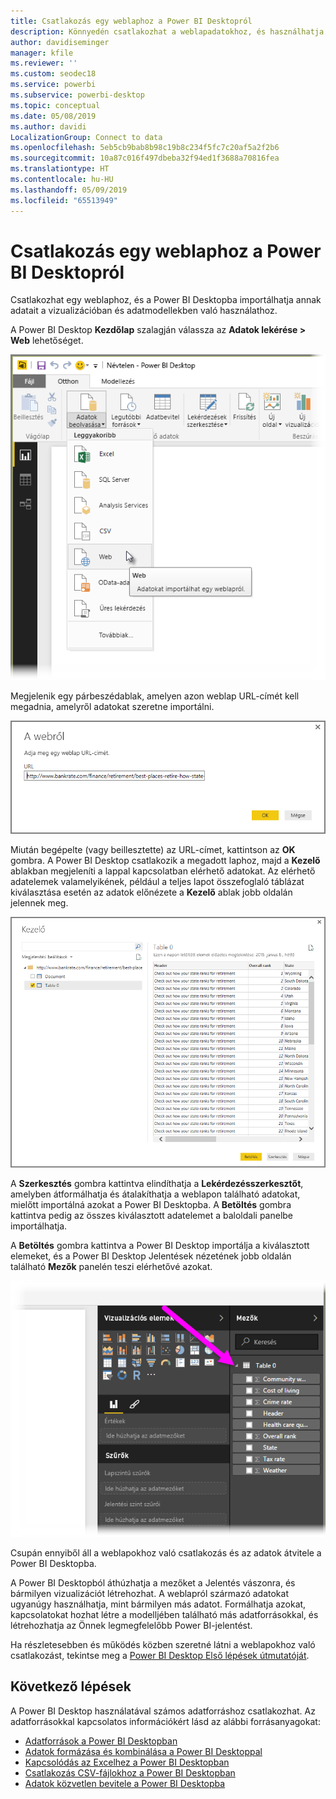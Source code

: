 ```yaml
---
title: Csatlakozás egy weblaphoz a Power BI Desktopról
description: Könnyedén csatlakozhat a weblapadatokhoz, és használhatja azokat a Power BI Desktopban
author: davidiseminger
manager: kfile
ms.reviewer: ''
ms.custom: seodec18
ms.service: powerbi
ms.subservice: powerbi-desktop
ms.topic: conceptual
ms.date: 05/08/2019
ms.author: davidi
LocalizationGroup: Connect to data
ms.openlocfilehash: 5eb5cb9bab8b98c19b8c234f5fc7c20af5a2f2b6
ms.sourcegitcommit: 10a87c016f497dbeba32f94ed1f3688a70816fea
ms.translationtype: HT
ms.contentlocale: hu-HU
ms.lasthandoff: 05/09/2019
ms.locfileid: "65513949"
---
```

# <a name="connect-to-a-web-page-from-power-bi-desktop"></a>Csatlakozás egy weblaphoz a Power BI Desktopról
Csatlakozhat egy weblaphoz, és a Power BI Desktopba importálhatja annak adatait a vizualizációban és adatmodellekben való használathoz.

A Power BI Desktop **Kezdőlap** szalagján válassza az **Adatok lekérése > Web** lehetőséget.

![](media/desktop-connect-to-web/connect-to-web_1.png)

Megjelenik egy párbeszédablak, amelyen azon weblap URL-címét kell megadnia, amelyről adatokat szeretne importálni.

![](media/desktop-connect-to-web/connect-to-web_2.png)

Miután begépelte (vagy beillesztette) az URL-címet, kattintson az **OK** gombra. A Power BI Desktop csatlakozik a megadott laphoz, majd a **Kezelő** ablakban megjeleníti a lappal kapcsolatban elérhető adatokat. Az elérhető adatelemek valamelyikének, például a teljes lapot összefoglaló táblázat kiválasztása esetén az adatok előnézete a **Kezelő** ablak jobb oldalán jelennek meg.

![](media/desktop-connect-to-web/connect-to-web_3.png)

A **Szerkesztés** gombra kattintva elindíthatja a **Lekérdezésszerkesztőt**, amelyben átformálhatja és átalakíthatja a weblapon található adatokat, mielőtt importálná azokat a Power BI Desktopba. A **Betöltés** gombra kattintva pedig az összes kiválasztott adatelemet a baloldali panelbe importálhatja.

A **Betöltés** gombra kattintva a Power BI Desktop importálja a kiválasztott elemeket, és a Power BI Desktop Jelentések nézetének jobb oldalán található **Mezők** panelén teszi elérhetővé azokat.

![](media/desktop-connect-to-web/connect-to-web_4.png)

Csupán ennyiből áll a weblapokhoz való csatlakozás és az adatok átvitele a Power BI Desktopba.

A Power BI Desktopból áthúzhatja a mezőket a Jelentés vászonra, és bármilyen vizualizációt létrehozhat. A weblapról származó adatokat ugyanúgy használhatja, mint bármilyen más adatot. Formálhatja azokat, kapcsolatokat hozhat létre a modelljében található más adatforrásokkal, és létrehozhatja az Önnek legmegfelelőbb Power BI-jelentést.

Ha részletesebben és működés közben szeretné látni a weblapokhoz való csatlakozást, tekintse meg a [Power BI Desktop Első lépések útmutatóját](desktop-getting-started.md).

## <a name="next-steps"></a>Következő lépések
A Power BI Desktop használatával számos adatforráshoz csatlakozhat. Az adatforrásokkal kapcsolatos információkért lásd az alábbi forrásanyagokat:

* [Adatforrások a Power BI Desktopban](desktop-data-sources.md)
* [Adatok formázása és kombinálása a Power BI Desktoppal](desktop-shape-and-combine-data.md)
* [Kapcsolódás az Excelhez a Power BI Desktopban](desktop-connect-excel.md)   
* [Csatlakozás CSV-fájlokhoz a Power BI Desktopban](desktop-connect-csv.md)   
* [Adatok közvetlen bevitele a Power BI Desktopba](desktop-enter-data-directly-into-desktop.md)   

